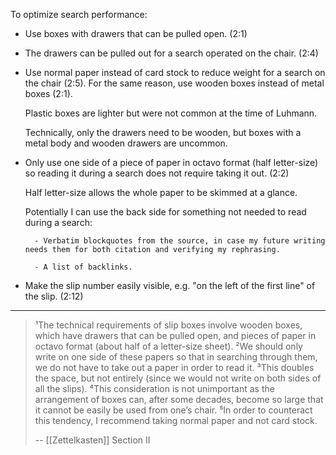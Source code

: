 To optimize search performance:

- Use boxes with drawers that can be pulled open. (2:1)

- The drawers can be pulled out for a search operated on the chair. (2:4)

- Use normal paper instead of card stock to reduce weight for a search on the chair (2:5). For the same reason, use wooden boxes instead of metal boxes (2:1).

    Plastic boxes are lighter but were not common at the time of Luhmann.

    Technically, only the drawers need to be wooden, but boxes with a metal body and wooden drawers are uncommon.

- Only use one side of a piece of paper in octavo format (half letter-size) so reading it during a search does not require taking it out. (2:2)

    Half letter-size allows the whole paper to be skimmed at a glance.

    Potentially I can use the back side for something not needed to read during a search:
    
        - Verbatim blockquotes from the source, in case my future writing needs them for both citation and verifying my rephrasing.

        - A list of backlinks.

- Make the slip number easily visible, e.g. "on the left of the first line" of the slip. (2:12)

---

> ¹The technical requirements of slip boxes involve wooden boxes, which have drawers that can be pulled open, and pieces of paper in octavo format (about half of a letter-size sheet). ²We should only write on one side of these papers so that in searching through them, we do not have to take out a paper in order to read it. ³This doubles the space, but not entirely (since we would not write on both sides of all the slips). ⁴This consideration is not unimportant as the arrangement of boxes can, after some decades, become so large that it cannot be easily be used from one’s chair. ⁵In order to counteract this tendency, I recommend taking normal paper and not card stock.
>
> -- [[Zettelkasten]] Section II